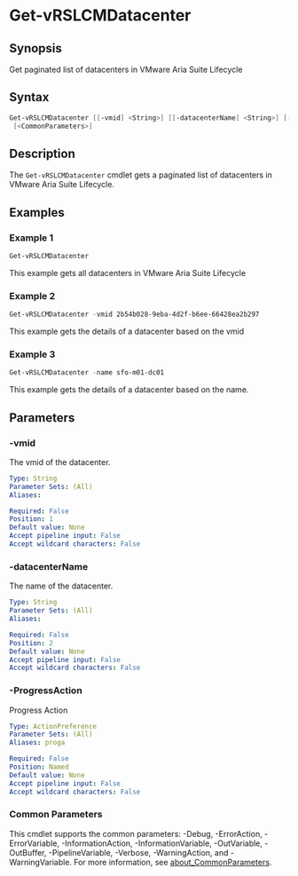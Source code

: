 # Get-vRSLCMDatacenter

## Synopsis

Get paginated list of datacenters in VMware Aria Suite Lifecycle

## Syntax

```powershell
Get-vRSLCMDatacenter [[-vmid] <String>] [[-datacenterName] <String>] [-ProgressAction <ActionPreference>]
 [<CommonParameters>]
```

## Description

The `Get-vRSLCMDatacenter` cmdlet gets a paginated list of datacenters in VMware Aria Suite Lifecycle.

## Examples

### Example 1

```powershell
Get-vRSLCMDatacenter
```

This example gets all datacenters in VMware Aria Suite Lifecycle

### Example 2

```powershell
Get-vRSLCMDatacenter -vmid 2b54b028-9eba-4d2f-b6ee-66428ea2b297
```

This example gets the details of a datacenter based on the vmid

### Example 3

```powershell
Get-vRSLCMDatacenter -name sfo-m01-dc01
```

This example gets the details of a datacenter based on the name.

## Parameters

### -vmid

The vmid of the datacenter.

```yaml
Type: String
Parameter Sets: (All)
Aliases:

Required: False
Position: 1
Default value: None
Accept pipeline input: False
Accept wildcard characters: False
```

### -datacenterName

The name of the datacenter.

```yaml
Type: String
Parameter Sets: (All)
Aliases:

Required: False
Position: 2
Default value: None
Accept pipeline input: False
Accept wildcard characters: False
```

### -ProgressAction

Progress Action

```yaml
Type: ActionPreference
Parameter Sets: (All)
Aliases: proga

Required: False
Position: Named
Default value: None
Accept pipeline input: False
Accept wildcard characters: False
```

### Common Parameters

This cmdlet supports the common parameters: -Debug, -ErrorAction, -ErrorVariable, -InformationAction, -InformationVariable, -OutVariable, -OutBuffer, -PipelineVariable, -Verbose, -WarningAction, and -WarningVariable. For more information, see [about_CommonParameters](http://go.microsoft.com/fwlink/?LinkID=113216).
